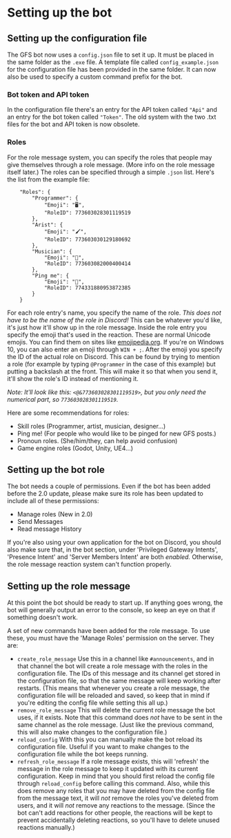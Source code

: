 # Setting up the bot

## Setting up the configuration file

The GFS bot now uses a `config.json` file to set it up. It must be placed in the same folder as the `.exe` file. A template file called `config_example.json` for the configuration file has been provided in the same folder. It can now also be used to specify a custom command prefix for the bot.

### Bot token and API token

In the configuration file there's an entry for the API token called `"Api"` and an entry for the bot token called `"Token"`. The old system with the two .txt files for the bot and API token is now obsolete. 

### Roles

For the role message system, you can specify the roles that people may give themselves through a role message. (More info on the role message itself later.) The roles can be specified through a simple `.json` list. Here's the list from the example file:

```
	"Roles": {
		"Programmer": {
			"Emoji": "🖥",
			"RoleID": 773603028301119519
		},
		"Arist": {
			"Emoji": "🖌️",
			"RoleID": 773603030129180692
		},
		"Musician": {
			"Emoji": "🎵",
			"RoleID": 773603082000400414
		},
		"Ping me": {
			"Emoji": "🏓",
			"RoleID": 774331880953872385
		}
	}
```

For each role entry's name, you specify the name of the role. *This does not have to be the name of the role in Discord!* This can be whatever you'd like, it's just how it'll show up in the role message. Inside the role entry you specify the emoji that's used in the reaction. These are normal Unicode emojis. You can find them on sites like [emojipedia.org](https://emojipedia.org/). If you're on Windows 10, you can also enter an emoji through `WIN + ;`.  After the emoji you specify the ID of the actual role on Discord. This can be found by trying to mention a role (for example by typing `@Programmer` in the case of this example) but putting a backslash at the front. This will make it so that when you send it, it'll show the role's ID instead of mentioning it. 

*Note: It'll look like this: `<@&773603028301119519>`, but you only need the numerical part, so `773603028301119519`.*

Here are some recommendations for roles:

- Skill roles (Programmer, artist, musician, designer...)
- Ping me! (For people who would like to be pinged for new GFS posts.)
- Pronoun roles. (She/him/they, can help avoid confusion)
- Game engine roles (Godot, Unity, UE4...)

## Setting up the bot role

The bot needs a couple of permissions. Even if the bot has been added before the 2.0 update, please make sure its role has been updated to include all of these permissions:

- Manage roles (New in 2.0)
- Send Messages
- Read message History

If you're also using your own application for the bot on Discord, you should also make sure that, in the bot section, under 'Privileged Gateway Intents', 'Presence Intent' and 'Server Members Intent' are both *enabled.* Otherwise, the role message reaction system can't function properly. 

## Setting up the role message

At this point the bot should be ready to start up. If anything goes wrong, the bot will generally output an error to the console, so keep an eye on that if something doesn't work.

A set of new commands have been added for the role message. To use these, you must have the 'Manage Roles' permission on the server. They are:

- `create_role_message` Use this in a channel like `#announcements`, and in that channel the bot will create a role message with the roles in the configuration file. The IDs of this message and its channel get stored in the configuration file, so that the same message will keep working after restarts. (This means that whenever you create a role message, the configuration file will be reloaded and saved, so keep that in mind if you're editing the config file while setting this all up.)
- `remove_role_message` This will delete the current role message the bot uses, if it exists. Note that this command does *not* have to be sent in the same channel as the role message. (Just like the previous command, this will also make changes to the configuration file.)
- `reload_config` With this you can manually make the bot reload its configuration file. Useful if you want to make changes to the configuration file while the bot keeps running.
- `refresh_role_message` If a role message exists, this will 'refresh' the message in the role message to keep it updated with its current configuration. Keep in mind that you should first reload the config file through `reload_config` before calling this command. Also, while this does remove any roles that you may have deleted from the config file from the message text, it will _not_ remove the roles you've deleted from users, and it will _not_ remove any reactions to the message. (Since the bot can't add reactions for other people, the reactions will be kept to prevent accidentally deleting reactions, so you'll have to delete unused reactions manually.)

